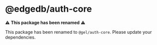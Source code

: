 # @edgedb/auth-core

⚠️ **This package has been renamed** ⚠️

This package has been renamed to `@gel/auth-core`. Please update your dependencies.
